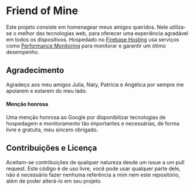 # Friend of Mine 

Este projeto consiste em homenagear meus amigos queridos. Nele utiliza-se o melhor das tecnologias web, para oferecer uma experiência agradável em todos os dispositivos. Hospedado no [Firebase Hosting](https://firebase.google.com/products/hosting/) usa serviços como [Performance Monitoring](https://firebase.google.com/products/performance/) para monitorar e garantir um ótimo desempenho.
## Agradecimento
Agradeço aos meu amigos Julia, Naty, Patrícia e Angélica por sempre me apoiarem e estarem do meu lado.
#### Menção honrosa
Uma menção honrosa ao Google por disponibilizar tecnologias de hospedagem e monitoramento tão importantes e necessárias, de forma livre e gratuita, meu sincero obrigado.
## Contribuições e Licença
Aceitam-se contribuições de qualquer natureza desde um issue a um pull request. Este código é de uso livre, você pode usar qualquer parte dele, não é necessário fazer nenhuma referência a mim nem este repositório, além de poder alterá-lo em seu projeto.
